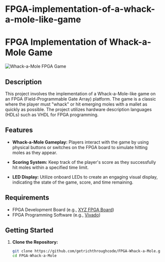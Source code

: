 # FPGA-implementation-of-a-whack-a-mole-like-game
# FPGA Implementation of Whack-a-Mole Game

![Whack-a-Mole FPGA Game](game_screenshot.png)

## Description

This project involves the implementation of a Whack-a-Mole-like game on an FPGA (Field-Programmable Gate Array) platform. The game is a classic where the player must "whack" or hit emerging moles with a mallet as quickly as possible. The project utilizes hardware description languages (HDLs) such as VHDL for FPGA programming.

## Features

- **Whack-a-Mole Gameplay:** Players interact with the game by using physical buttons or switches on the FPGA board to simulate hitting moles as they appear.

- **Scoring System:** Keep track of the player's score as they successfully hit moles within a specified time limit.

- **LED Display:** Utilize onboard LEDs to create an engaging visual display, indicating the state of the game, score, and time remaining.

## Requirements

- FPGA Development Board (e.g., [XYZ FPGA Board](link-to-fpga-board))
- FPGA Programming Software (e.g., [Vivado](link-to-vivado))

## Getting Started

1. **Clone the Repository:**
   ```bash
   git clone https://github.com/getrichthroughcode/FPGA-Whack-a-Mole.git
   cd FPGA-Whack-a-Mole
